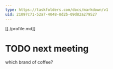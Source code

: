 ```yaml
---
type: https://taskfolders.com/docs/markdown/v1
uid: 21097c71-52a7-4048-8d2b-09d82a279527
---
```


[[./profile.md]]

# TODO next meeting

which brand of coffee?



